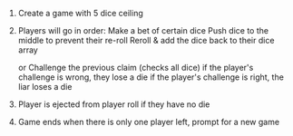 1. Create a game with 5 dice ceiling
2. Players will go in order:
   Make a bet of certain dice
   Push dice to the middle to prevent their re-roll
   Reroll & add the dice back to their dice array

   or 
   Challenge the previous claim (checks all dice)
     if the player's challenge is wrong, they lose a die
     if the player's challenge is right, the liar loses a die

3. Player is ejected from player roll if they have no die
4. Game ends when there is only one player left, prompt for a new game